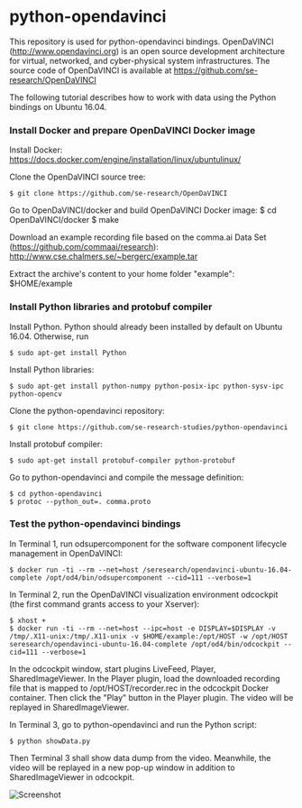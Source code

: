 # python-opendavinci
This repository is used for python-opendavinci bindings. OpenDaVINCI (http://www.opendavinci.org) is an open source development architecture for virtual, networked, and cyber-physical system infrastructures. The source code of OpenDaVINCI is available at https://github.com/se-research/OpenDaVINCI

The following tutorial describes how to work with data using the Python bindings on Ubuntu 16.04.

### Install Docker and prepare OpenDaVINCI Docker image

Install Docker: https://docs.docker.com/engine/installation/linux/ubuntulinux/

Clone the OpenDaVINCI source tree:

    $ git clone https://github.com/se-research/OpenDaVINCI

Go to OpenDaVINCI/docker and build OpenDaVINCI Docker image:
    $ cd OpenDaVINCI/docker
    $ make

Download an example recording file based on the comma.ai Data Set (https://github.com/commaai/research): http://www.cse.chalmers.se/~bergerc/example.tar

Extract the archive's content to your home folder "example": $HOME/example

### Install Python libraries and protobuf compiler

Install Python. Python should already been installed by default on Ubuntu 16.04. Otherwise, run

    $ sudo apt-get install Python

Install Python libraries:

    $ sudo apt-get install python-numpy python-posix-ipc python-sysv-ipc python-opencv

Clone the python-opendavinci repository:

    $ git clone https://github.com/se-research-studies/python-opendavinci

Install protobuf compiler:

    $ sudo apt-get install protobuf-compiler python-protobuf

Go to python-opendavinci and compile the message definition:

    $ cd python-opendavinci
    $ protoc --python_out=. comma.proto

### Test the python-opendavinci bindings

In Terminal 1, run odsupercomponent for the software component lifecycle management in OpenDaVINCI:

    $ docker run -ti --rm --net=host /seresearch/opendavinci-ubuntu-16.04-complete /opt/od4/bin/odsupercomponent --cid=111 --verbose=1

In Terminal 2, run the OpenDaVINCI visualization environment odcockpit (the first command grants access to your Xserver):

    $ xhost +
    $ docker run -ti --rm --net=host --ipc=host -e DISPLAY=$DISPLAY -v /tmp/.X11-unix:/tmp/.X11-unix -v $HOME/example:/opt/HOST -w /opt/HOST seresearch/opendavinci-ubuntu-16.04-complete /opt/od4/bin/odcockpit --cid=111 --verbose=1

In the odcockpit window, start plugins LiveFeed, Player, SharedImageViewer. In the Player plugin, load the downloaded recording file that is mapped to /opt/HOST/recorder.rec in the odcockpit Docker container. Then click the "Play" button in the Player plugin. The video will be replayed in SharedImageViewer.

In Terminal 3, go to python-opendavinci and run the Python script:

    $ python showData.py

Then Terminal 3 shall show data dump from the video. Meanwhile, the video will be replayed in a new pop-up window in addition to SharedImageViewer in odcockpit.

![Screenshot](https://github.com/se-research-studies/python-opendavinci/blob/master/pythonBindingTest.jpg)








